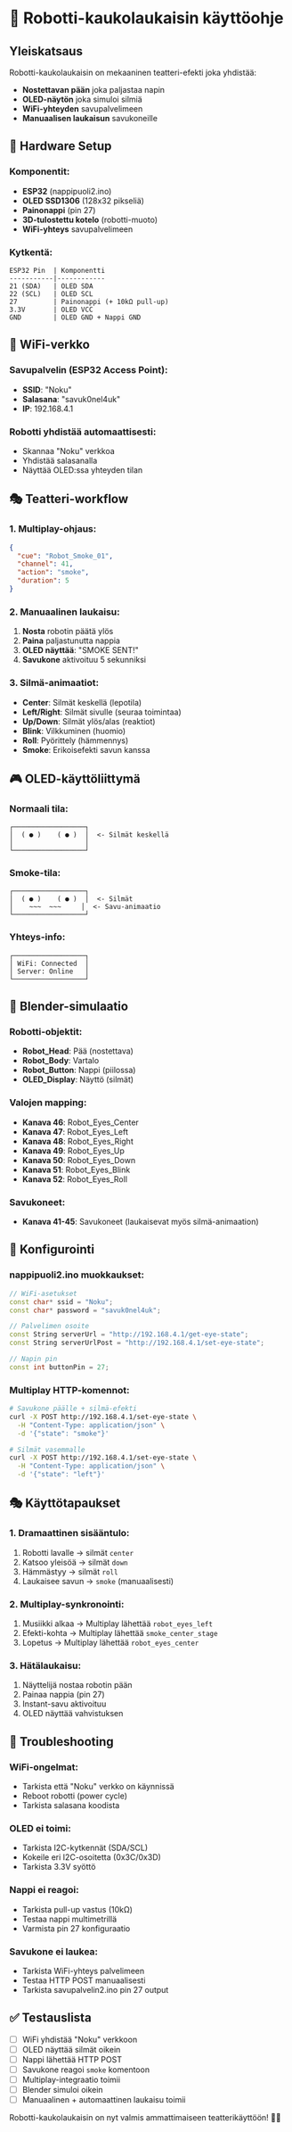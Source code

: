 # 🤖 Robotti-kaukolaukaisin käyttöohje

## Yleiskatsaus
Robotti-kaukolaukaisin on mekaaninen teatteri-efekti joka yhdistää:
- **Nostettavan pään** joka paljastaa napin
- **OLED-näytön** joka simuloi silmiä  
- **WiFi-yhteyden** savupalvelimeen
- **Manuaalisen laukaisun** savukoneille

## 🔧 Hardware Setup

### Komponentit:
- **ESP32** (nappipuoli2.ino)
- **OLED SSD1306** (128x32 pikseliä)
- **Painonappi** (pin 27)
- **3D-tulostettu kotelo** (robotti-muoto)
- **WiFi-yhteys** savupalvelimeen

### Kytkentä:
```
ESP32 Pin  | Komponentti
-----------|------------
21 (SDA)   | OLED SDA
22 (SCL)   | OLED SCL  
27         | Painonappi (+ 10kΩ pull-up)
3.3V       | OLED VCC
GND        | OLED GND + Nappi GND
```

## 📡 WiFi-verkko

### Savupalvelin (ESP32 Access Point):
- **SSID**: "Noku"
- **Salasana**: "savuk0nel4uk"  
- **IP**: 192.168.4.1

### Robotti yhdistää automaattisesti:
- Skannaa "Noku" verkkoa
- Yhdistää salasanalla
- Näyttää OLED:ssa yhteyden tilan

## 🎭 Teatteri-workflow

### 1. Multiplay-ohjaus:
```json
{
  "cue": "Robot_Smoke_01",
  "channel": 41,
  "action": "smoke",
  "duration": 5
}
```

### 2. Manuaalinen laukaisu:
1. **Nosta** robotin päätä ylös
2. **Paina** paljastunutta nappia
3. **OLED näyttää**: "SMOKE SENT!"
4. **Savukone** aktivoituu 5 sekunniksi

### 3. Silmä-animaatiot:
- **Center**: Silmät keskellä (lepotila)
- **Left/Right**: Silmät sivulle (seuraa toimintaa)  
- **Up/Down**: Silmät ylös/alas (reaktiot)
- **Blink**: Vilkkuminen (huomio)
- **Roll**: Pyörittely (hämmennys)
- **Smoke**: Erikoisefekti savun kanssa

## 🎮 OLED-käyttöliittymä

### Normaali tila:
```
┌──────────────────┐
│  ( ● )    ( ● )  │  <- Silmät keskellä
│                  │
└──────────────────┘
```

### Smoke-tila:
```
┌──────────────────┐
│  ( ● )    ( ● )  │  <- Silmät
│    ~~~  ~~~     │  <- Savu-animaatio
└──────────────────┘
```

### Yhteys-info:
```
┌──────────────────┐
│ WiFi: Connected  │
│ Server: Online   │  
└──────────────────┘
```

## 🎪 Blender-simulaatio

### Robotti-objektit:
- **Robot_Head**: Pää (nostettava)
- **Robot_Body**: Vartalo
- **Robot_Button**: Nappi (piilossa)
- **OLED_Display**: Näyttö (silmät)

### Valojen mapping:
- **Kanava 46**: Robot_Eyes_Center
- **Kanava 47**: Robot_Eyes_Left  
- **Kanava 48**: Robot_Eyes_Right
- **Kanava 49**: Robot_Eyes_Up
- **Kanava 50**: Robot_Eyes_Down
- **Kanava 51**: Robot_Eyes_Blink
- **Kanava 52**: Robot_Eyes_Roll

### Savukoneet:
- **Kanava 41-45**: Savukoneet (laukaisevat myös silmä-animaation)

## 🔧 Konfigurointi

### nappipuoli2.ino muokkaukset:
```cpp
// WiFi-asetukset
const char* ssid = "Noku";  
const char* password = "savuk0nel4uk";

// Palvelimen osoite
const String serverUrl = "http://192.168.4.1/get-eye-state";
const String serverUrlPost = "http://192.168.4.1/set-eye-state";

// Napin pin
const int buttonPin = 27;
```

### Multiplay HTTP-komennot:
```bash
# Savukone päälle + silmä-efekti
curl -X POST http://192.168.4.1/set-eye-state \
  -H "Content-Type: application/json" \
  -d '{"state": "smoke"}'

# Silmät vasemmalle  
curl -X POST http://192.168.4.1/set-eye-state \
  -H "Content-Type: application/json" \
  -d '{"state": "left"}'
```

## 🎭 Käyttötapaukset

### 1. Dramaattinen sisääntulo:
1. Robotti lavalle → silmät `center`
2. Katsoo yleisöä → silmät `down`  
3. Hämmästyy → silmät `roll`
4. Laukaisee savun → `smoke` (manuaalisesti)

### 2. Multiplay-synkronointi:
1. Musiikki alkaa → Multiplay lähettää `robot_eyes_left`
2. Efekti-kohta → Multiplay lähettää `smoke_center_stage`  
3. Lopetus → Multiplay lähettää `robot_eyes_center`

### 3. Hätälaukaisu:
1. Näyttelijä nostaa robotin pään
2. Painaa nappia (pin 27)
3. Instant-savu aktivoituu
4. OLED näyttää vahvistuksen

## 🚀 Troubleshooting

### WiFi-ongelmat:
- Tarkista että "Noku" verkko on käynnissä
- Reboot robotti (power cycle)
- Tarkista salasana koodista

### OLED ei toimi:
- Tarkista I2C-kytkennät (SDA/SCL)
- Kokeile eri I2C-osoitetta (0x3C/0x3D)
- Tarkista 3.3V syöttö

### Nappi ei reagoi:
- Tarkista pull-up vastus (10kΩ)
- Testaa nappi multimetrillä
- Varmista pin 27 konfiguraatio

### Savukone ei laukea:
- Tarkista WiFi-yhteys palvelimeen
- Testaa HTTP POST manuaalisesti
- Tarkista savupalvelin2.ino pin 27 output

## ✅ Testauslista

- [ ] WiFi yhdistää "Noku" verkkoon
- [ ] OLED näyttää silmät oikein  
- [ ] Nappi lähettää HTTP POST
- [ ] Savukone reagoi `smoke` komentoon
- [ ] Multiplay-integraatio toimii
- [ ] Blender simuloi oikein
- [ ] Manuaalinen + automaattinen laukaisu toimii

Robotti-kaukolaukaisin on nyt valmis ammattimaiseen teatterikäyttöön! 🎪🤖